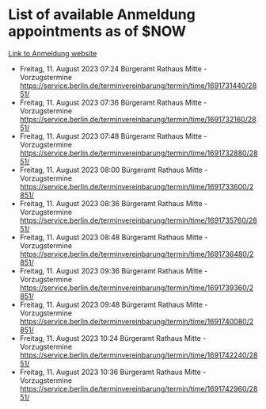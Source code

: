 # List of available Anmeldung appointments as of $NOW
[Link to Anmeldung website](https://service.berlin.de/terminvereinbarung/termin/tag.php?termin=1&anliegen[]=120686&dienstleisterlist=122210,122217,327316,122219,327312,122227,327314,122231,327346,122243,327348,122254,122252,329742,122260,329745,122262,329748,122271,327278,122273,327274,122277,327276,330436,122280,327294,122282,327290,122284,327292,122291,327270,122285,327266,122286,327264,122296,327268,150230,329760,122297,327286,122294,327284,122312,329763,122314,329775,122304,327330,122311,327334,122309,327332,317869,122281,327352,122279,329772,122283,122276,327324,122274,327326,122267,329766,122246,327318,122251,327320,122257,327322,122208,327298,122226,327300&herkunft=http%3A%2F%2Fservice.berlin.de%2Fdienstleistung%2F120686%2F)
- Freitag, 11. August 2023 07:24 Bürgeramt Rathaus Mitte - Vorzugstermine https://service.berlin.de/terminvereinbarung/termin/time/1691731440/2851/
- Freitag, 11. August 2023 07:36 Bürgeramt Rathaus Mitte - Vorzugstermine https://service.berlin.de/terminvereinbarung/termin/time/1691732160/2851/
- Freitag, 11. August 2023 07:48 Bürgeramt Rathaus Mitte - Vorzugstermine https://service.berlin.de/terminvereinbarung/termin/time/1691732880/2851/
- Freitag, 11. August 2023 08:00 Bürgeramt Rathaus Mitte - Vorzugstermine https://service.berlin.de/terminvereinbarung/termin/time/1691733600/2851/
- Freitag, 11. August 2023 08:36 Bürgeramt Rathaus Mitte - Vorzugstermine https://service.berlin.de/terminvereinbarung/termin/time/1691735760/2851/
- Freitag, 11. August 2023 08:48 Bürgeramt Rathaus Mitte - Vorzugstermine https://service.berlin.de/terminvereinbarung/termin/time/1691736480/2851/
- Freitag, 11. August 2023 09:36 Bürgeramt Rathaus Mitte - Vorzugstermine https://service.berlin.de/terminvereinbarung/termin/time/1691739360/2851/
- Freitag, 11. August 2023 09:48 Bürgeramt Rathaus Mitte - Vorzugstermine https://service.berlin.de/terminvereinbarung/termin/time/1691740080/2851/
- Freitag, 11. August 2023 10:24 Bürgeramt Rathaus Mitte - Vorzugstermine https://service.berlin.de/terminvereinbarung/termin/time/1691742240/2851/
- Freitag, 11. August 2023 10:36 Bürgeramt Rathaus Mitte - Vorzugstermine https://service.berlin.de/terminvereinbarung/termin/time/1691742960/2851/
